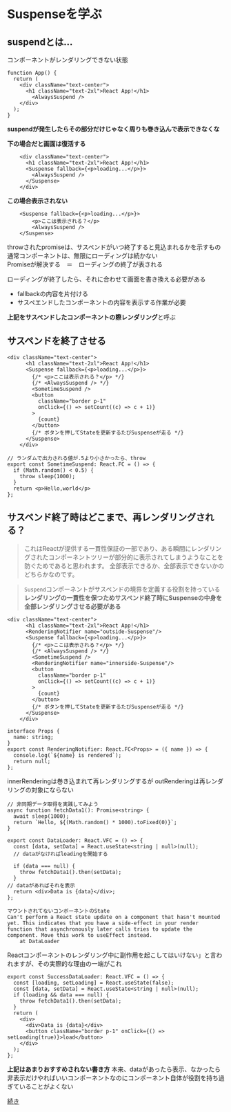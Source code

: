 # Suspenseを学ぶ  
 ## suspendとは...  
コンポーネントがレンダリングできない状態  

```   
function App() {
  return (
    <div className="text-center">
      <h1 className="text-2xl">React App!</h1>
        <AlwaysSuspend />
    </div>
  );
}
```   
**suspendが発生したらその部分だけじゃなく周りも巻き込んで表示できなくな**  

**下の場合だと画面は復活する**  
```   
    <div className="text-center">
      <h1 className="text-2xl">React App!</h1>
      <Suspense fallback={<p>loading...</p>}>
        <AlwaysSuspend />
      </Suspense>
    </div>
```   

**この場合表示されない**  
```   
    <Suspense fallback={<p>loading...</p>}>
        <p>ここは表示される？</p>
        <AlwaysSuspend />
    </Suspense>
```   

throwされたpromiseは、サスペンドがいつ終了すると見込まれるかを示すもの  
通常コンポーネントは、無限にローディングは続かない  
Promiseが解決する　＝　ローディングの終了が表される  


ローディングが終了したら、それに合わせて画面を書き換える必要がある  
* fallbackの内容を片付ける  
* サスペエンドしたコンポーネントの内容を表示する作業が必要  

**上記をサスペンドしたコンポーネントの際レンダリング**と呼ぶ  

## サスペンドを終了させる  
```
<div className="text-center">
      <h1 className="text-2xl">React App!</h1>
      <Suspense fallback={<p>loading...</p>}>
        {/* <p>ここは表示される？</p> */}
        {/* <AlwaysSuspend /> */}
        <SometimeSuspend />
        <button
          className="border p-1"
          onClick={() => setCount((c) => c + 1)}
        >
          {count}
        </button>
        {/* ボタンを押してStateを更新するたびSuspenseが走る */}
      </Suspense>
    </div>

// ランダムで出力される値が.5より小さかったら、throw
export const SometimeSuspend: React.FC = () => {
  if (Math.random() < 0.5) {
    throw sleep(1000);
  }
  return <p>Hello,world</p>
};
```

## サスペンド終了時はどこまで、再レンダリングされる？

>これはReactが提供する一貫性保証の一部であり、ある瞬間にレンダリングされたコンポーネントツリーが部分的に表示されてしまうようなことを防ぐためであると思われます。
>全部表示できるか、全部表示できないかのどちらかなのです。

> `Suspend`コンポーネントがサスペンドの境界を定義する役割を持っている
**レンダリングの一貫性を保つためサスペンド終了時にSuspenseの中身を全部レンダリングさせる必要がある**

```
<div className="text-center">
      <h1 className="text-2xl">React App!</h1>
      <RenderingNotifier name="outside-Suspense"/>
      <Suspense fallback={<p>loading...</p>}>
        {/* <p>ここは表示される？</p> */}
        {/* <AlwaysSuspend /> */}
        <SometimeSuspend />
        <RenderingNotifier name="innerside-Suspense"/>
        <button
          className="border p-1"
          onClick={() => setCount((c) => c + 1)}
        >
          {count}
        </button>
        {/* ボタンを押してStateを更新するたびSuspenseが走る */}
      </Suspense>
    </div>
```
```
interface Props {
  name: string;
}
export const RenderingNotifier: React.FC<Props> = ({ name }) => {
  console.log(`${name} is rendered`);
  return null;
};
```
innerRenderingは巻き込まれて再レンダリングするが
outRenderingは再レンダリングの対象にならない


```
// 非同期データ取得を実践してみよう
async function fetchData1(): Promise<string> {
  await sleep(1000);
  return `Hello, ${(Math.random() * 1000).toFixed(0)}`;
}

export const DataLoader: React.VFC = () => {
  const [data, setData] = React.useState<string | null>(null);
  // dataがなければloadingを開始する

  if (data === null) {
    throw fetchData1().then(setData);
  }
// dataがあればそれを表示
  return <div>Data is {data}</div>;
};
```

```
マウントされてないコンポーネントのState
Can't perform a React state update on a component that hasn't mounted yet. This indicates that you have a side-effect in your render function that asynchronously later calls tries to update the component. Move this work to useEffect instead.
    at DataLoader
```


Reactコンポーネントのレンダリング中に副作用を起こしてはいけない」と言われますが、その実際的な理由の一端がこれ

```
export const SuccessDataLoader: React.VFC = () => {
  const [loading, setLoading] = React.useState(false);
  const [data, setData] = React.useState<string | null>(null);
  if (loading && data === null) {
    throw fetchData1().then(setData);
  }
  return (
    <div>
      <div>Data is {data}</div>
      <button className="border p-1" onClick={() => setLoading(true)}>load</button>
    </div>
  );
};
```
**上記はあまりおすすめされない書き方**
本来、dataがあったら表示、なかったら非表示だけやればいいコンポーネントなのにコンポーネント自体が役割を持ち過ぎていることがよくない  



[続き](https://zenn.dev/uhyo/books/react-concurrent-handson/viewer/observe-suspense#%E3%82%B5%E3%82%B9%E3%83%9A%E3%83%B3%E3%83%89%E7%B5%82%E4%BA%86%E6%99%82%E3%81%AF%E3%81%A9%E3%81%93%E3%81%BE%E3%81%A7%E3%81%8C%E5%86%8D%E3%83%AC%E3%83%B3%E3%83%80%E3%83%AA%E3%83%B3%E3%82%B0%E3%81%95%E3%82%8C%E3%82%8B%E3%81%AE%E3%81%8B%EF%BC%9F)